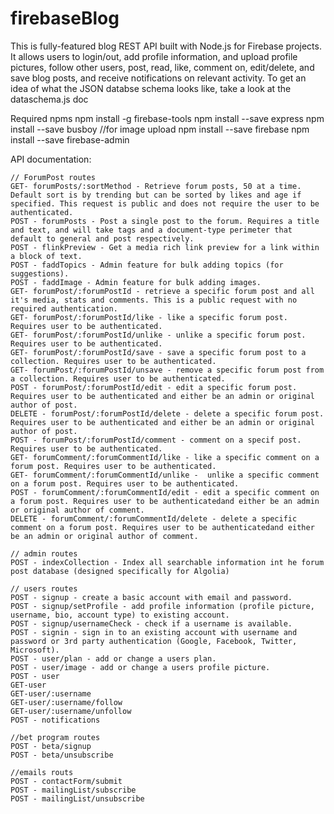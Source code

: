 # firebaseBlog
This is fully-featured blog REST API built with Node.js for Firebase projects. It allows users to login/out, add profile information, and upload profile pictures, follow other users, post, read, like, comment on, edit/delete, and save blog posts, and receive notifications on relevant activity. To get an idea of what the JSON databse schema looks like, take a look at the dataschema.js doc

Required npms
npm install -g firebase-tools
npm install --save express
npm install --save busboy       //for image upload
npm install --save firebase
npm install --save firebase-admin


API documentation:

    // ForumPost routes
    GET- forumPosts/:sortMethod - Retrieve forum posts, 50 at a time. Default sort is by trending but can be sorted by likes and age if specified. This request is public and does not require the user to be authenticated.
    POST - forumPosts - Post a single post to the forum. Requires a title and text, and will take tags and a document-type perimeter that default to general and post respectively.
    POST - flinkPreview - Get a media rich link preview for a link within a block of text.
    POST - faddTopics - Admin feature for bulk adding topics (for suggestions).
    POST - faddImage - Admin feature for bulk adding images.
    GET- forumPost/:forumPostId - retrieve a specific forum post and all it's media, stats and comments. This is a public request with no required authentication.
    GET- forumPost/:forumPostId/like - like a specific forum post. Requires user to be authenticated.
    GET- forumPost/:forumPostId/unlike - unlike a specific forum post. Requires user to be authenticated.
    GET- forumPost/:forumPostId/save - save a specific forum post to a collection. Requires user to be authenticated.
    GET- forumPost/:forumPostId/unsave - remove a specific forum post from a collection. Requires user to be authenticated.
    POST - forumPost/:forumPostId/edit - edit a specific forum post. Requires user to be authenticated and either be an admin or original author of post.
    DELETE - forumPost/:forumPostId/delete - delete a specific forum post. Requires user to be authenticated and either be an admin or original author of post.
    POST - forumPost/:forumPostId/comment - comment on a specif post. Requires user to be authenticated.
    GET- forumComment/:forumCommentId/like - like a specific comment on a forum post. Requires user to be authenticated.
    GET- forumComment/:forumCommentId/unlike -  unlike a specific comment on a forum post. Requires user to be authenticated.
    POST - forumComment/:forumCommentId/edit - edit a specific comment on a forum post. Requires user to be authenticatedand either be an admin or original author of comment.
    DELETE - forumComment/:forumCommentId/delete - delete a specific comment on a forum post. Requires user to be authenticatedand either be an admin or original author of comment.

    // admin routes
    POST - indexCollection - Index all searchable information int he forum post database (designed specifically for Algolia)

    // users routes
    POST - signup - create a basic account with email and password.
    POST - signup/setProfile - add profile information (profile picture, username, bio, account type) to existing account.
    POST - signup/usernameCheck - check if a username is available.
    POST - signin - sign in to an existing account with username and password or 3rd party authentication (Google, Facebook, Twitter, Microsoft).
    POST - user/plan - add or change a users plan.
    POST - user/image - add or change a users profile picture.
    POST - user
    GET-user
    GET-user/:username
    GET-user/:username/follow
    GET-user/:username/unfollow
    POST - notifications

    //bet program routes
    POST - beta/signup
    POST - beta/unsubscribe

    //emails routs
    POST - contactForm/submit
    POST - mailingList/subscribe
    POST - mailingList/unsubscribe

